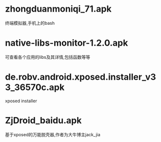 
# zhongduanmoniqi_71.apk
终端模拟器,手机上的bash

# native-libs-monitor-1.2.0.apk                  
可查看各个应用的libs及其详情,包括函数等等

# de.robv.android.xposed.installer_v33_36570c.apk 
xposed installer

# ZjDroid_baidu.apk
基于xposed的万能脱壳器,作者为大牛博主jack_jia
